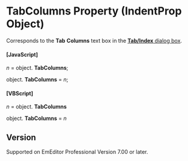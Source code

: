 # TabColumns Property (IndentProp Object)

Corresponds to the **Tab**
**Columns** text box in the
[**Tab/Index** dialog box](../../dlg/properties/general/indent/index).

#### \[JavaScript\]

_n_ =
object. **TabColumns**;

object. **TabColumns** = _n_;

#### \[VBScript\]

_n_ =
object. **TabColumns**

object. **TabColumns** = _n_

## Version

Supported on EmEditor Professional Version 7.00 or later.
